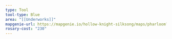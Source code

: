 ```yaml
---
type: Tool
tool-type: Blue
area: "[[Underworks]]"
mapgenie-url: https://mapgenie.io/hollow-knight-silksong/maps/pharloom?locationIds=478726
rosary-cost: "230"
---
```

